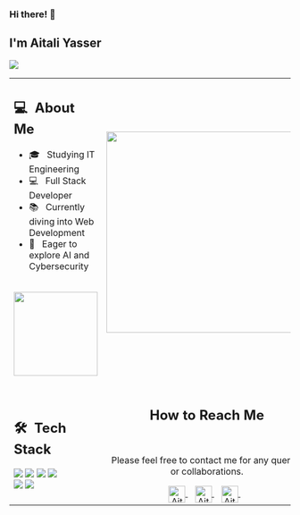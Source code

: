 ### Hi there! 👋

## I'm Aitali Yasser
![](https://komarev.com/ghpvc/?username=your-aitaliyasser&color=0069b4)

<table>
  <tr>
    <td>
      <h2> 💻 &nbsp;About Me </h2>
       <ul>
        <li>🎓 &nbsp; Studying IT Engineering</li>
        <li>💻 &nbsp; Full Stack Developer</li>
        <li>📚 &nbsp; Currently diving into Web Development</li>
        <li>🤔 &nbsp; Eager to explore AI and Cybersecurity</li>
       </ul>
       <p align="center">
         <br>
        <img height="150em" src="https://github-readme-stats-eight-theta.vercel.app/api?username=your-aitaliyasser&show_icons=true&theme=algolia&include_all_commits=true&count_private=true"/>
        </p>
    </td>
    <td>
     <p align="center">
        <img height="360em" src="https://your-image-url.png"/>
     </p>
    </td>
  </tr>
  <tr>
   <td>
     <h2> 🛠 &nbsp;Tech Stack</h2>
     <img src="https://img.shields.io/badge/-HTML-05122A?style=flat&logo=HTML5"/>
     <img src="https://img.shields.io/badge/-CSS-05122A?style=flat&logo=CSS3"/>
     <img src="https://img.shields.io/badge/-JavaScript-05122A?style=flat&logo=javascript"/>
     <img src="https://img.shields.io/badge/-Python-05122A?style=flat&logo=python"/>
     <br>
     <img src="https://img.shields.io/badge/-Java-05122A?style=flat&logo=java"/>
     <img src="https://img.shields.io/badge/-Git-05122A?style=flat&logo=git"/>
     <!-- Include technologies, languages, and tools you are proficient in -->
     <!-- Update with your skillset -->
   </td>
   <td>
    <div align="center">
      <h2><b>How to Reach Me</b></h2>
      <br>
      <p>Please feel free to contact me for any queries or collaborations.</p>
      <a href="https://your-instagram-link/" target="_blank">
      <img align="center" alt="Aitali Yasser | Instagram" width="30em" src="https://img.icons8.com/ios-glyphs/50/000000/instagram-new.png" />
      </a> &nbsp;&nbsp;
      <a href="mailto:your-email@gmail.com" >
      <img align="center" alt="Aitali Yasser | Email" width="30em" src="https://img.icons8.com/ios-glyphs/50/000000/gmail.png" />
      </a> &nbsp;&nbsp;
      <a href="https://your-linkedin-profile/" >
      <img align="center" alt="Aitali Yasser | LinkedIn" width="30em" src="https://img.icons8.com/ios-glyphs/50/000000/linkedin.png" />
      </a> &nbsp;&nbsp;
      <br>
    </div>
   </td>
  </tr>
</table>
